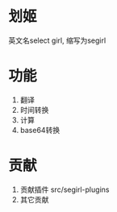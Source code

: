 # 划姬

英文名select girl, 缩写为segirl

# 功能

1. 翻译
2. 时间转换
3. 计算
4. base64转换

# 贡献

1. 贡献插件 src/segirl-plugins
2. 其它贡献